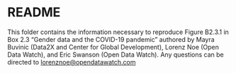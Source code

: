 README
================

This folder contains the information necessary to reproduce Figure
B2.3.1 in Box 2.3 “Gender data and the COVID-19 pandemic” authored by
Mayra Buvinic (Data2X and Center for Global Development), Lorenz Noe
(Open Data Watch), and Eric Swanson (Open Data Watch). Any questions can
be directed to
[lorenznoe@opendatawatch.com](lorenznoe@opendatawatch.com)
